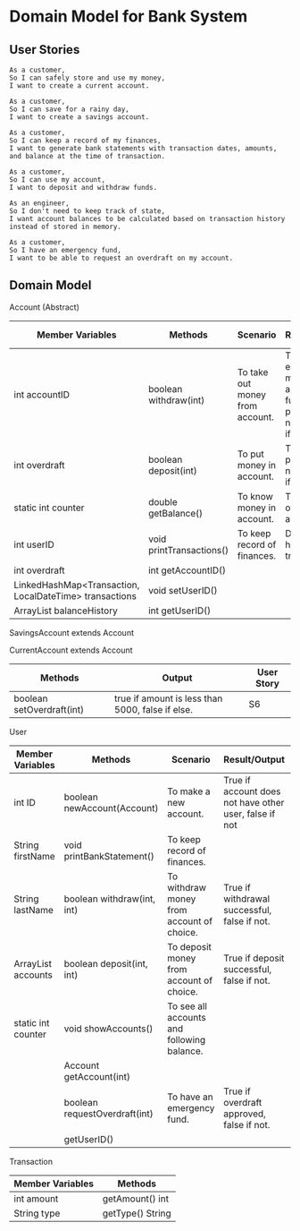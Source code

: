# Domain Model for Bank System

## User Stories

```
As a customer,
So I can safely store and use my money,
I want to create a current account.

As a customer,
So I can save for a rainy day,
I want to create a savings account.

As a customer,
So I can keep a record of my finances,
I want to generate bank statements with transaction dates, amounts, and balance at the time of transaction.

As a customer,
So I can use my account,
I want to deposit and withdraw funds.

As an engineer,
So I don't need to keep track of state,
I want account balances to be calculated based on transaction history instead of stored in memory.

As a customer,
So I have an emergency fund,
I want to be able to request an overdraft on my account.
```

## Domain Model

Account (Abstract)

| Member Variables                                       | Methods                  | Scenario                        | Result/Output                                                              | User Story |
|--------------------------------------------------------|--------------------------|---------------------------------|----------------------------------------------------------------------------|------------|
| int accountID                                          | boolean withdraw(int)    | To take out money from account. | True if enough money in account and fund is positive number, false if not. | S4         |
| int overdraft                                          | boolean deposit(int)     | To put money in account.        | True if fund is positive number, false if not.                             | S4         |
| static int counter                                     | double getBalance()      | To know money in account.       | The balance of the account.                                                | S5         |
| int userID                                             | void printTransactions() | To keep record of finances.     | Displays history of transactions.                                          | S3         |
| int overdraft                                          | int getAccountID()       |                                 |                                                                            |            |
| LinkedHashMap<Transaction, LocalDateTime> transactions | void setUserID()         |                                 |                                                                            |            |
| ArrayList<Integer> balanceHistory                      | int getUserID()          |                                 |                                                                            |            |


SavingsAccount extends Account


CurrentAccount extends Account

| Methods                   | Output                                           | User Story |
|---------------------------|--------------------------------------------------|------------|
| boolean setOverdraft(int) | true if amount is less than 5000, false if else. | S6         |


User 

| Member Variables            | Methods                       | Scenario                                   | Result/Output                                          | User Stories |
|-----------------------------|-------------------------------|--------------------------------------------|--------------------------------------------------------|--------------|
| int ID                      | boolean newAccount(Account)   | To make a new account.                     | True if account does not have other user, false if not | S1, S2       |
| String firstName            | void printBankStatement()     | To keep record of finances.                |                                                        | S3           |
| String lastName             | boolean withdraw(int, int)    | To withdraw money from account of choice.  | True if withdrawal successful, false if not.           | S4           |
| ArrayList<Account> accounts | boolean deposit(int, int)     | To deposit money from account of choice.   | True if deposit successful, false if not.              | S4           |
| static int counter          | void showAccounts()           | To see all accounts and following balance. |                                                        |              |
|                             | Account getAccount(int)       |                                            |                                                        |              |
|                             | boolean requestOverdraft(int) | To have an emergency fund.                 | True if overdraft approved, false if not.              | S6           |
|                             | getUserID()                   |                                            |                                                        |              |


Transaction

| Member Variables | Methods          |
|------------------|------------------|
| int amount       | getAmount() int  |
| String type      | getType() String |
